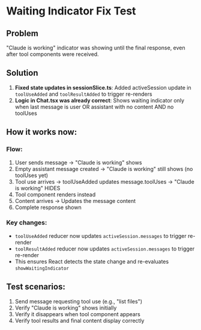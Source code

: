 # Waiting Indicator Fix Test

## Problem
"Claude is working" indicator was showing until the final response, even after tool components were received.

## Solution
1. **Fixed state updates in sessionSlice.ts**: Added activeSession update in `toolUseAdded` and `toolResultAdded` to trigger re-renders
2. **Logic in Chat.tsx was already correct**: Shows waiting indicator only when last message is user OR assistant with no content AND no toolUses

## How it works now:

### Flow:
1. User sends message → "Claude is working" shows
2. Empty assistant message created → "Claude is working" still shows (no toolUses yet)
3. Tool use arrives → toolUseAdded updates message.toolUses → "Claude is working" HIDES
4. Tool component renders instead
5. Content arrives → Updates the message content
6. Complete response shown

### Key changes:
- `toolUseAdded` reducer now updates `activeSession.messages` to trigger re-render
- `toolResultAdded` reducer now updates `activeSession.messages` to trigger re-render
- This ensures React detects the state change and re-evaluates `showWaitingIndicator`

## Test scenarios:
1. Send message requesting tool use (e.g., "list files")
2. Verify "Claude is working" shows initially
3. Verify it disappears when tool component appears
4. Verify tool results and final content display correctly